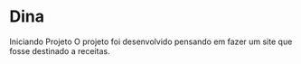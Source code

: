 # Dina
Iniciando Projeto
O projeto foi desenvolvido pensando em fazer um site que fosse destinado a receitas.
